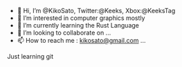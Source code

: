 - 👋 Hi, I’m @KikoSato, Twitter:@Keeks, Xbox:@KeeksTag
- 👀 I’m interested in computer graphics mostly
- 🌱 I’m currently learning the Rust Language
- 💞️ I’m looking to collaborate on ...
- 📫 How to reach me : kikosato@gmail.com 
...

Just learning git

<!---
KikoSato/KikoSato is a ✨ special ✨ repository because its `README.md` (this file) appears on your GitHub profile.
You can click the Preview link to take a look at your changes.
--->
